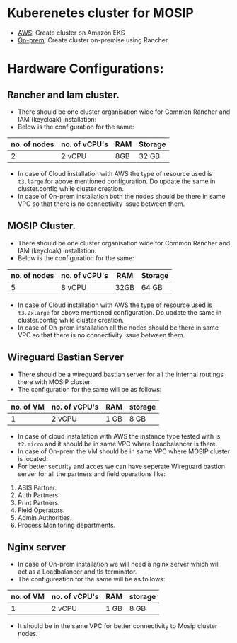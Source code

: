 # Kuberenetes cluster for MOSIP

* [AWS](aws/README.md):  Create cluster on Amazon EKS
* [On-prem](on-prem/README.md): Create cluster on-premise using Rancher

# Hardware Configurations:

## Rancher and Iam cluster.
* There should be one cluster organisation wide for Common Rancher and IAM (keycloak) installation:
* Below is the configuration for the same:

| no. of nodes | no. of vCPU's | RAM | Storage |
|---|---|---|--|
| 2 | 2 vCPU | 8GB | 32 GB |

* In case of Cloud installation with AWS the type of resource used is `t3.large` for above mentioned configuration. Do update the same in cluster.config while cluster creation.
* In case of On-prem installation both the nodes should be there in same VPC so that there is no connectivity issue between them.

## MOSIP Cluster.
* There should be one cluster organisation wide for Common Rancher and IAM (keycloak) installation:
* Below is the configuration for the same:

| no. of nodes | no. of vCPU's | RAM | Storage |
|---|---|---|--|
| 5 | 8 vCPU | 32GB | 64 GB |

* In case of Cloud installation with AWS the type of resource used is `t3.2xlarge` for above mentioned configuration. Do update the same in cluster.config while cluster creation.
* In case of On-prem installation all the nodes should be there in same VPC so that there is no connectivity issue between them.

## Wireguard Bastian Server

* There should be a wireguard bastian server for all the internal routings there with MOSIP cluster.
* The configuration for the same will be as follows:

| no. of VM | no. of vCPU's | RAM | storage |
|---|---|---|--|
| 1 | 2 vCPU | 1 GB | 8 GB |

* In case of cloud installation with AWS the instance type tested with is `t2.micro` and it should be in same VPC where Loadbalancer is there.
* In case of On-prem the VM should be in same VPC where MOSIP cluster is located.
* For better security and acces we can have seperate Wireguard bastion server for all the partners and field operations like:
1. ABIS Partner.
1. Auth Partners.
1. Print Partners.
1. Field Operators.
1. Admin Authorities.
1. Process Monitoring departments. 

## Nginx server

* In case of On-prem installation we will need a nginx server which will act as a Loadbalancer and tls terminator.
* The configureation for the same will be as follows:

| no. of VM | no. of vCPU's | RAM | storage |
|---|---|---|--|
| 1 | 2 vCPU | 1 GB | 8 GB |

* It should be in the same VPC for better connectivity to Mosip cluster nodes.
